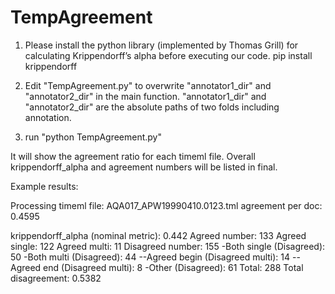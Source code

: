 # TempAgreement
1) Please install the python library (implemented by Thomas Grill) for calculating Krippendorff’s alpha before executing our code.
  pip install krippendorff

2) Edit "TempAgreement.py" to overwrite "annotator1_dir" and "annotator2_dir" in the main function. "annotator1_dir" and "annotator2_dir" are the absolute paths of two folds including annotation.

3) run "python TempAgreement.py"


It will show the agreement ratio for each timeml file. Overall krippendorff_alpha and agreement numbers will be listed in final.

Example results:

Processing timeml file: AQA017_APW19990410.0123.tml
agreement per doc: 0.4595

krippendorff_alpha (nominal metric): 0.442
Agreed number: 133
 Agreed single: 122
 Agreed multi: 11
 Disagreed number: 155
 -Both single (Disagreed): 50
 -Both multi (Disagreed): 44
 --Agreed begin (Disagreed multi): 14
 --Agreed end  (Disagreed multi): 8
 -Other (Disagreed): 61
 Total: 288
 Total disagreement: 0.5382
